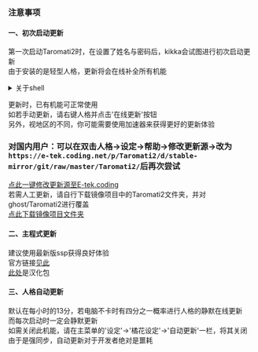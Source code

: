 ### 注意事项  

#### 一、初次启动更新  
第一次启动Taromati2时，在设置了姓名与密码后，kikka会试图进行初次启动更新  
由于安装的是轻型人格，更新将会在线补全所有机能  
<details>
<summary>关于shell</summary>

自10月6日的更新后，大部分shell不再预装  
但你仍然可以手动下载它们，同时，如果你打开了kikka的自动更新功能，它们也会保持最新  
未预安装的shell[见此]( https://github.com/Taromati2/Taromati2/releases/tag/shell_list )  

</details>

更新时，已有机能可正常使用  
如若手动更新，请右键人格并点击'在线更新'按钮  
另外，视地区的不同，你可能需要使用加速器来获得更好的更新体验  
### **对国内用户：可以在双击人格->设定->帮助->修改更新源->改为`https://e-tek.coding.net/p/Taromati2/d/stable-mirror/git/raw/master/Taromati2/`后再次尝试**  
[点此一键修改更新源至E-tek.coding]( https://steve02081504.github.io/jump.html?url=x-ukagaka-link%3Atype%3Devent%26ghost%3DTaromati2%26info%3DMirrorChange%3Ahttps%3A%2F%2Fe-tek.coding.net%2Fp%2FTaromati2%2Fd%2Fstable-mirror%2Fgit%2Fraw%2Fmaster%2FTaromati2%2F )  
若需人工更新，请自行下载镜像项目中的Taromati2文件夹，并对ghost/Taromati2进行覆盖  
[点此下载镜像项目文件夹]( https://github.com/Taromati2/stable-mirror/archive/master.zip )  

#### 二、主程式更新  
建议使用最新版ssp获得良好体验  
官方链接[见此]( http://ssp.shillest.net/ )  
[此处]( https://github.com/steve02081504/ssp-sinicization/releases/latest )是汉化包  

#### 三、人格自动更新  
默认在每小时的13分，若电脑不卡时有四分之一概率进行人格的静默在线更新  
而每次启动时一定会静默更新  
如需关闭此机能，请在主菜单的'设定'->'橘花设定'->'自动更新'一栏，将其关闭  
由于是强同步，自动更新对于开发者绝对是噩耗  

